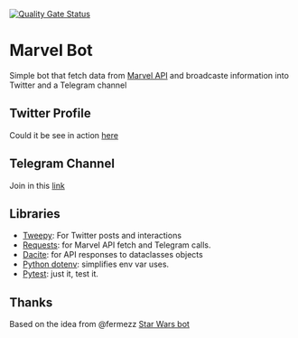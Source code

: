 [![Quality Gate Status](https://sonarcloud.io/api/project_badges/measure?project=darkaico_marvel-bot&metric=alert_status)](https://sonarcloud.io/summary/new_code?id=darkaico_marvel-bot)

# Marvel Bot

Simple bot that fetch data from [Marvel API](https://developer.marvel.com/docs#!/public)
and broadcaste information into Twitter and a Telegram channel

## Twitter Profile

Could it be see in action [here](https://twitter.com/marvelibot)

## Telegram Channel

Join in this [link](https://t.me/marveldata)

## Libraries

- [Tweepy](https://www.tweepy.org/): For Twitter posts and interactions
- [Requests](https://requests.readthedocs.io/en/master/): for Marvel API fetch and Telegram calls.
- [Dacite](https://github.com/konradhalas/dacite): for API responses to dataclasses objects
- [Python dotenv](https://github.com/theskumar/python-dotenv): simplifies env var uses.
- [Pytest](https://docs.pytest.org/en/latest/): just it, test it.

## Thanks

Based on the idea from @fermezz [Star Wars bot](https://github.com/fermezz/starwars-bot)

